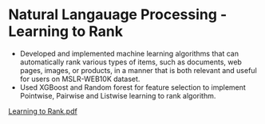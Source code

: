 # Natural Langauage Processing - Learning to Rank


* Developed and implemented machine learning algorithms that can automatically rank various types of items, such as documents, web pages, images, or products, in a manner that is both relevant and useful for users on MSLR-WEB10K dataset.
* Used XGBoost and Random forest for feature selection to implement Pointwise, Pairwise and Listwise learning to rank algorithm.

[Learning to Rank.pdf](https://github.com/asadsk8r02/NLP-Learning-to-Rank/files/15396763/Learning.to.Rank.pdf)
